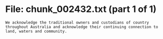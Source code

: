 ﻿# File: chunk_002432.txt (part 1 of 1)
```
We acknowledge the traditional owners and custodians of country throughout Australia and acknowledge their continuing connection to land, waters and community.
```

